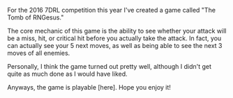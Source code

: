 For the 2016 7DRL competition this year I've created a game called "The Tomb of RNGesus."

The core mechanic of this game is the ability to see whether your attack will be a miss, hit, or critical hit before you actually take the attack. In fact, you can actually see your 5 next moves, as well as being able to see the next 3 moves of all enemies.

Personally, I think the game turned out pretty well, although I didn't get quite as much done as I would have liked.

Anyways, the game is playable [here]. Hope you enjoy it!
